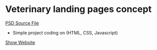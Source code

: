 # Veterinary landing pages concept


[PSD Source File](https://www.freepik.com/free-psd/veterinary-landing-pages-concept_7033095.htm)

- Simple project coding on (HTML, CSS, Javascript)

[Show Website](https://mustafa-albash1.github.io/Veterinary-landing-pages-concept/)
